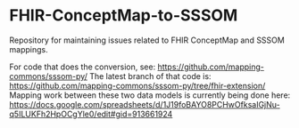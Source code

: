 # FHIR-ConceptMap-to-SSSOM
Repository for maintaining issues related to FHIR ConceptMap and SSSOM mappings.

For code that does the conversion, see: https://github.com/mapping-commons/sssom-py/
The latest branch of that code is: https://github.com/mapping-commons/sssom-py/tree/fhir-extension/
Mapping work between these two data models is currently being done here: https://docs.google.com/spreadsheets/d/1J19foBAYO8PCHwOfksaIGjNu-q5ILUKFh2HpOCgYle0/edit#gid=913661924
